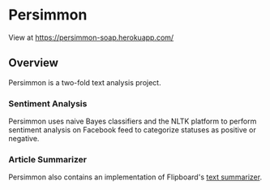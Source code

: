 # Persimmon

View at https://persimmon-soap.herokuapp.com/

## Overview
Persimmon is a two-fold text analysis project.

### Sentiment Analysis
Persimmon uses naive Bayes classifiers and the NLTK platform to perform sentiment analysis on
Facebook feed to categorize statuses as positive or negative.

### Article Summarizer
Persimmon also contains an implementation of Flipboard's [text
summarizer](http://engineering.flipboard.com/2014/10/summarization/).
